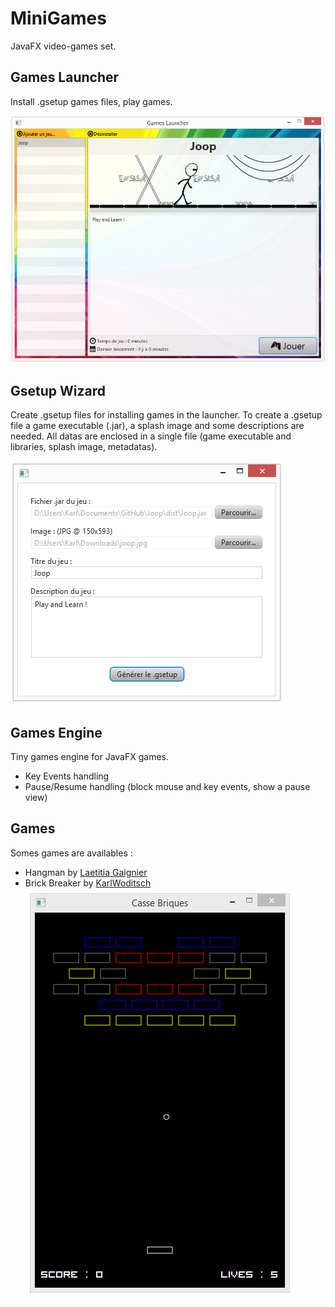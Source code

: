 MiniGames
=========

JavaFX video-games set.

Games Launcher
--------------

Install .gsetup games files, play games.

![Launcher Sample](sample-launcher.png)

Gsetup Wizard
-------------

Create .gsetup files for installing games in the launcher. To create a .gsetup file a game executable (.jar), a splash image and some descriptions are needed.
All datas are enclosed in a single file (game executable and libraries, splash image, metadatas).

![Gsetup Sample](sample-gsetup.png)

Games Engine
------------

Tiny games engine for JavaFX games.
* Key Events handling
* Pause/Resume handling (block mouse and key events, show a pause view)

Games
-----

Somes games are availables :
* Hangman by [Laetitia Gaignier](https://github.com/Laetitia28)
* Brick Breaker by [KarlWoditsch](https://github.com/Rauks)
![BrickBreaker Sample](sample-brickbreaker.png)
